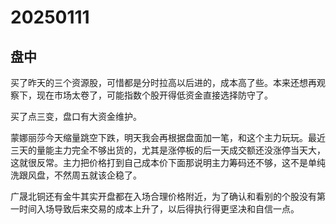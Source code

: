 # 20250111



## 盘中

买了昨天的三个资源股，可惜都是分时拉高以后进的，成本高了些。本来还想再观察下，现在市场太卷了，可能指数个股开得低资金直接选择防守了。

买了点三变，盘口有大资金维护。

蒙娜丽莎今天缩量跳空下跌，明天我会再根据盘面加一笔，和这个主力玩玩。最近三天的量能主力完全不够出货的，尤其是涨停板的后一天成交额还没涨停当天大，这就很反常。主力把价格打到自己成本价下面那说明主力筹码还不够，这不是单纯洗跟风盘，不然周五就该企稳了。

广晟北铜还有金牛其实开盘都在入场合理价格附近，为了确认和看别的个股没有第一时间入场导致后来交易的成本上升了，以后得执行得更坚决和自信一点。
